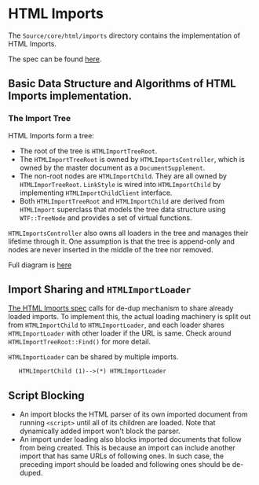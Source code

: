 # HTML Imports

The `Source/core/html/imports` directory contains the implementation of HTML
Imports.

The spec can be found [here](https://w3c.github.io/webcomponents/spec/imports/).

## Basic Data Structure and Algorithms of HTML Imports implementation.

### The Import Tree

HTML Imports form a tree:

*   The root of the tree is `HTMLImportTreeRoot`.
*   The `HTMLImportTreeRoot` is owned by `HTMLImportsController`, which is owned
    by the master document as a `DocumentSupplement`.
*   The non-root nodes are `HTMLImportChild`. They are all owned by
    `HTMLImporTreeRoot`. `LinkStyle` is wired into `HTMLImportChild` by
    implementing `HTMLImportChildClient` interface.
*   Both `HTMLImportTreeRoot` and `HTMLImportChild` are derived from
    `HTMLImport` superclass that models the tree data structure using
    `WTF::TreeNode` and provides a set of virtual functions.

`HTMLImportsController` also owns all loaders in the tree and manages their
lifetime through it. One assumption is that the tree is append-only and nodes
are never inserted in the middle of the tree nor removed.

Full diagram is
[here](https://docs.google.com/drawings/d/1jFQrO0IupWrlykTNzQ3Nv2SdiBiSz4UE9-V3-vDgBb0/)

## Import Sharing and `HTMLImportLoader`

[The HTML Imports spec](https://w3c.github.io/webcomponents/spec/imports/) calls
for de-dup mechanism to share already loaded imports. To implement this, the
actual loading machinery is split out from `HTMLImportChild` to
`HTMLImportLoader`, and each loader shares `HTMLImportLoader` with other loader
if the URL is same. Check around `HTMLImportTreeRoot::Find()` for more detail.

`HTMLImportLoader` can be shared by multiple imports.

```
   HTMLImportChild (1)-->(*) HTMLImportLoader
```

## Script Blocking

-   An import blocks the HTML parser of its own imported document from running
    `<script>` until all of its children are loaded. Note that dynamically added
    import won't block the parser.
-   An import under loading also blocks imported documents that follow from
    being created. This is because an import can include another import that has
    same URLs of following ones. In such case, the preceding import should be
    loaded and following ones should be de-duped.

